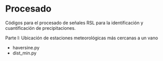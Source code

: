 # Procesado
Códigos para el procesado de señales RSL para la identificación y cuantificación de precipitaciones.

Parte I: Ubicación de estaciones meteorológicas más cercanas a un vano
- haversine.py
- dist_min.py
